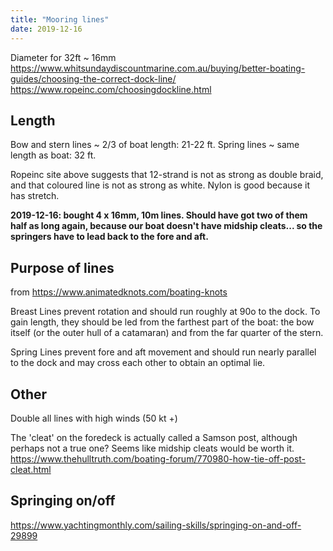 ```yaml
---
title: "Mooring lines"
date: 2019-12-16
---
```


Diameter for 32ft ~ 16mm
<https://www.whitsundaydiscountmarine.com.au/buying/better-boating-guides/choosing-the-correct-dock-line/>
<https://www.ropeinc.com/choosingdockline.html>

## Length ##
Bow and stern lines ~ 2/3 of boat length: 21-22 ft.
Spring lines ~ same length as boat: 32 ft.

Ropeinc site above suggests that 12-strand is not as strong as double braid, and that coloured line is not as strong as white. Nylon is good because it has stretch.

**2019-12-16: bought 4 x 16mm, 10m lines. Should have got two of them half as long again, because our boat doesn't have midship cleats... so the springers have to lead back to the fore and aft.**

## Purpose of lines ##
from <https://www.animatedknots.com/boating-knots>

Breast Lines prevent rotation and should run roughly at 90o to the dock. To gain length, they should be led from the farthest part of the boat: the bow itself (or the outer hull of a catamaran) and from the far quarter of the stern.

Spring Lines prevent fore and aft movement and should run nearly parallel to the dock and may cross each other to obtain an optimal lie.

## Other ##

Double all lines with high winds (50 kt +)

The 'cleat' on the foredeck is actually called a Samson post, although perhaps not a true one?
Seems like midship cleats would be worth it.
<https://www.thehulltruth.com/boating-forum/770980-how-tie-off-post-cleat.html>

## Springing on/off ##

<https://www.yachtingmonthly.com/sailing-skills/springing-on-and-off-29899>

